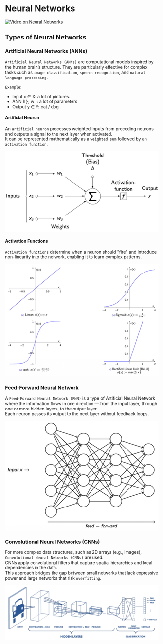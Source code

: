 # Neural Networks

[![Video on Neural Networks](https://img.youtube.com/vi/aircAruvnKk/0.jpg)](https://www.youtube.com/watch?v=aircAruvnKk&list=PLZHQObOWTQDNU6R1_67000Dx_ZCJB-3pi)

## Types of Neural Networks

### Artificial Neural Networks (ANNs)

`Artificial Neural Networks (ANNs)` are computational models inspired by the human brain’s structure. They are particularly effective for complex tasks such as `image classification`, `speech recognition`, and `natural language processing`.

`Example`:

- Input x ∈ X: a lot of pictures.
- ANN h(·; w ): a lot of parameters
- Output y ∈ Y: cat / dog

#### Artificial Neuron

An `artificial neuron` processes weighted inputs from preceding neurons and outputs a signal to the next layer when activated.  
It can be represented mathematically as a `weighted sum` followed by an `activation function`.

![An artificial neuron as function of a weighted sum](./images/neural-network-artificial-neuron.png)

#### Activation Functions

`Activation functions` determine when a neuron should "fire" and introduce non-linearity into the network, enabling it to learn complex patterns.

![Activation functions](./images/neural-network-activation-functions.png)

### Feed-Forward Neural Network

A `Feed-Forward Neural Network (FNN)` is a type of Artificial Neural Network where the information flows in one direction — from the input layer, through one or more hidden layers, to the output layer.  
Each neuron passes its output to the next layer without feedback loops.

![Feed-Forward Neural Network](./images/neural-network-feed-forward.png)

### Convolutional Neural Networks (CNNs)

For more complex data structures, such as 2D arrays (e.g., images), `Convolutional Neural Networks (CNNs)` are used.  
CNNs apply convolutional filters that capture spatial hierarchies and local dependencies in the data.  
This approach bridges the gap between small networks that lack expressive power and large networks that risk `overfitting`.

![CNNs](./images/neural-network-cnns.png)
